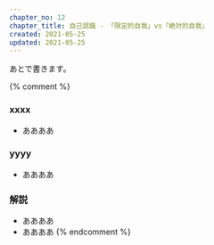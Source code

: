 ```yaml
---
chapter_no: 12
chapter_title: 自己認識 - 「限定的自我」vs「絶対的自我」
created: 2021-05-25
updated: 2021-05-25
---
```

あとで書きます。

{% comment %}
### xxxx
- ああああ

### yyyy
- ああああ

### 解説
- ああああ
- ああああ
{% endcomment %}
